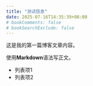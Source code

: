 ```yaml
---
title: "测试信息"
date: 2025-07-16T14:35:39+08:00
# bookComments: false
# bookSearchExclude: false
---
```


这是我的第一篇博客文章内容。

使用**Markdown**语法写正文。

- 列表项1
- 列表项2
